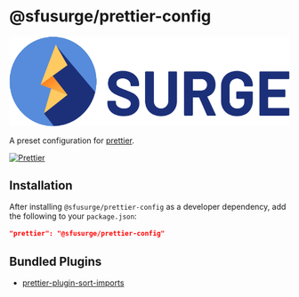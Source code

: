 # @sfusurge/prettier-config

<img src="../../.github/assets/surge.svg" alt="SFU Surge Logo" />

A preset configuration for [prettier](https://prettier.io/).

[![Prettier](https://github.com/sfusurge/styleguide/actions/workflows/prettier.yml/badge.svg)](https://github.com/sfusurge/styleguide/actions/workflows/prettier.yml)

## Installation

After installing `@sfusurge/prettier-config` as a developer dependency, add the following to your `package.json`:

```json
"prettier": "@sfusurge/prettier-config"
```

## Bundled Plugins

* [prettier-plugin-sort-imports](https://www.npmjs.com/package/@trivago/prettier-plugin-sort-imports)
